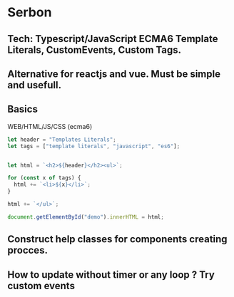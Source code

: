 
# Serbon
## Tech: Typescript/JavaScript ECMA6 Template Literals, CustomEvents, Custom Tags.
## Alternative for reactjs and vue. Must be simple and usefull.


## Basics

WEB/HTML/JS/CSS (ecma6)
```js
let header = "Templates Literals";
let tags = ["template literals", "javascript", "es6"];


let html = `<h2>${header}</h2><ul>`;

for (const x of tags) {
  html += `<li>${x}</li>`;
}

html += `</ul>`;

document.getElementById("demo").innerHTML = html;
```

## Construct help classes for components creating procces.
## How to update without timer or any loop ? Try custom events
